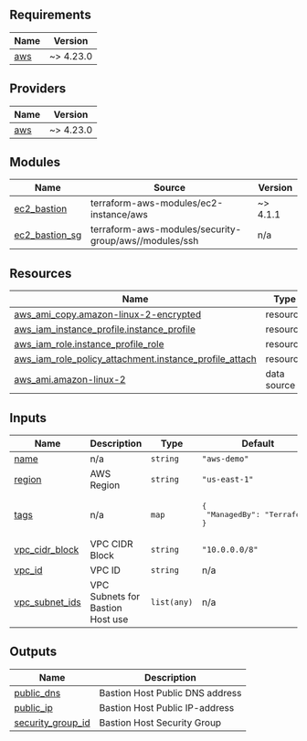 <!-- BEGIN_TF_DOCS -->
## Requirements

| Name | Version |
|------|---------|
| <a name="requirement_aws"></a> [aws](#requirement\_aws) | ~> 4.23.0 |

## Providers

| Name | Version |
|------|---------|
| <a name="provider_aws"></a> [aws](#provider\_aws) | ~> 4.23.0 |

## Modules

| Name | Source | Version |
|------|--------|---------|
| <a name="module_ec2_bastion"></a> [ec2\_bastion](#module\_ec2\_bastion) | terraform-aws-modules/ec2-instance/aws | ~> 4.1.1 |
| <a name="module_ec2_bastion_sg"></a> [ec2\_bastion\_sg](#module\_ec2\_bastion\_sg) | terraform-aws-modules/security-group/aws//modules/ssh | n/a |

## Resources

| Name | Type |
|------|------|
| [aws_ami_copy.amazon-linux-2-encrypted](https://registry.terraform.io/providers/hashicorp/aws/latest/docs/resources/ami_copy) | resource |
| [aws_iam_instance_profile.instance_profile](https://registry.terraform.io/providers/hashicorp/aws/latest/docs/resources/iam_instance_profile) | resource |
| [aws_iam_role.instance_profile_role](https://registry.terraform.io/providers/hashicorp/aws/latest/docs/resources/iam_role) | resource |
| [aws_iam_role_policy_attachment.instance_profile_attach](https://registry.terraform.io/providers/hashicorp/aws/latest/docs/resources/iam_role_policy_attachment) | resource |
| [aws_ami.amazon-linux-2](https://registry.terraform.io/providers/hashicorp/aws/latest/docs/data-sources/ami) | data source |

## Inputs

| Name | Description | Type | Default | Required |
|------|-------------|------|---------|:--------:|
| <a name="input_name"></a> [name](#input\_name) | n/a | `string` | `"aws-demo"` | no |
| <a name="input_region"></a> [region](#input\_region) | AWS Region | `string` | `"us-east-1"` | no |
| <a name="input_tags"></a> [tags](#input\_tags) | n/a | `map` | <pre>{<br>  "ManagedBy": "Terraform"<br>}</pre> | no |
| <a name="input_vpc_cidr_block"></a> [vpc\_cidr\_block](#input\_vpc\_cidr\_block) | VPC CIDR Block | `string` | `"10.0.0.0/8"` | no |
| <a name="input_vpc_id"></a> [vpc\_id](#input\_vpc\_id) | VPC ID | `string` | n/a | yes |
| <a name="input_vpc_subnet_ids"></a> [vpc\_subnet\_ids](#input\_vpc\_subnet\_ids) | VPC Subnets for Bastion Host use | `list(any)` | n/a | yes |

## Outputs

| Name | Description |
|------|-------------|
| <a name="output_public_dns"></a> [public\_dns](#output\_public\_dns) | Bastion Host Public DNS address |
| <a name="output_public_ip"></a> [public\_ip](#output\_public\_ip) | Bastion Host Public IP-address |
| <a name="output_security_group_id"></a> [security\_group\_id](#output\_security\_group\_id) | Bastion Host Security Group |
<!-- END_TF_DOCS -->